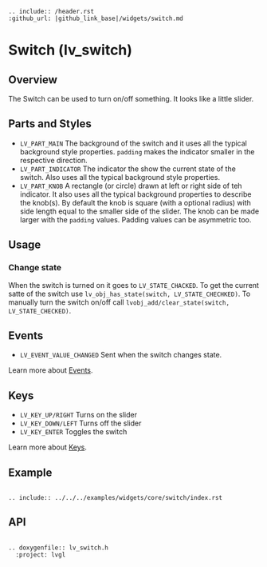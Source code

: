 ```eval_rst
.. include:: /header.rst 
:github_url: |github_link_base|/widgets/switch.md
```

# Switch (lv_switch)

## Overview

The Switch can be used to turn on/off something. It looks like a little slider. 


## Parts and Styles
- `LV_PART_MAIN` The background of the switch and it uses all the typical background style properties. `padding` makes the indicator smaller in the respective direction.
- `LV_PART_INDICATOR` The indicator the show the current state of the switch. Also uses all the typical background style properties.
- `LV_PART_KNOB` A rectangle (or circle) drawn at left or right side of teh indicator. It also uses all the typical background properties to describe the knob(s). By default the knob is square (with a optional radius) with side length equal to the smaller side of the slider. The knob can be made larger with the `padding` values. Padding values can be asymmetric too. 

## Usage

### Change state
When the switch is turned on it goes to `LV_STATE_CHACKED`. To get the current satte of the switch use `lv_obj_has_state(switch, LV_STATE_CHECHKED)`. 
To manually turn the switch on/off call `lvobj_add/clear_state(switch, LV_STATE_CHECKED)`.


## Events
- `LV_EVENT_VALUE_CHANGED` Sent when the switch changes state.

Learn more about [Events](/overview/event).

## Keys
- `LV_KEY_UP/RIGHT` Turns on the slider
- `LV_KEY_DOWN/LEFT` Turns off the slider
- `LV_KEY_ENTER` Toggles the switch 

Learn more about [Keys](/overview/indev).

## Example

```eval_rst

.. include:: ../../../examples/widgets/core/switch/index.rst

```

## API 

```eval_rst

.. doxygenfile:: lv_switch.h
  :project: lvgl
        
```

